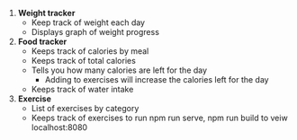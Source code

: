 1. **Weight tracker**
     - Keep track of weight each day 
     - Displays graph of weight progress
1. **Food tracker**
     - Keeps track of calories by meal
     - Keeps track of total calories
     - Tells you how many calories are left for the day
       - Adding to exercises will increase the calories left for the day
     - Keeps track of water intake
1. **Exercise**
     - List of exercises by category
     - Keeps track of exercises
to run
     npm run serve, npm run build
to veiw 
     localhost:8080
